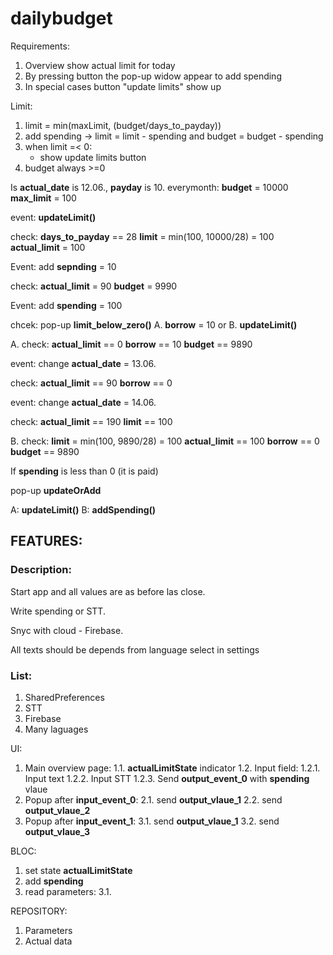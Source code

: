 # dailybudget

Requirements:

1. Overview show actual limit for today
2. By pressing button the pop-up widow appear to add spending
3. In special cases button "update limits" show up

Limit:
1. limit = min(maxLimit, (budget/days_to_payday))
2. add spending -> limit = limit - spending and budget = budget - spending
3. when limit =< 0:
    - show update limits button
4. budget always >=0





Is __actual_date__ is 12.06., __payday__ is 10. everymonth:
__budget__ = 10000
__max_limit__ = 100

event:
__updateLimit()__

check:
__days_to_payday__ == 28
__limit__ = min(100, 10000/28) = 100
__actual_limit__ = 100

Event:
add __sepnding__ = 10

check:
__actual_limit__ = 90
__budget__ = 9990

Event:
add __spending__ = 100

chcek:
pop-up __limit_below_zero()__
    A. __borrow__ = 10
    or
    B. __updateLimit()__


A.
check:
__actual_limit__ == 0
__borrow__ == 10
__budget__ == 9890

event:
change __actual_date__ = 13.06.

check:
__actual_limit__ == 90
__borrow__ == 0

event:
change __actual_date__ = 14.06.

check:
__actual_limit__ == 190
__limit__ == 100

B.
check:
__limit__ = min(100, 9890/28) = 100
__actual_limit__ == 100
__borrow__ == 0
__budget__ == 9890


If __spending__ is less than 0 (it is paid)

pop-up __updateOrAdd__

A: __updateLimit()__
B: __addSpending()__




## FEATURES:

### Description:

Start app and all values are as before las close.

Write spending or STT.

Snyc with cloud - Firebase.

All texts should be depends from language select in settings

### List:
1. SharedPreferences
2. STT
3. Firebase
4. Many laguages




UI:
1. Main overview page:
    1.1. __actualLimitState__ indicator
    1.2. Input field:
        1.2.1. Input text
        1.2.2. Input STT
        1.2.3. Send __output_event_0__ with __spending__ vlaue
2. Popup after __input_event_0__:
    2.1. send __output_vlaue_1__
    2.2. send __output_vlaue_2__
3. Popup after __input_event_1__:
    3.1. send __output_vlaue_1__
    3.2. send __output_vlaue_3__


BLOC:
1. set state __actualLimitState__
2. add __spending__
3. read parameters:
    3.1.

REPOSITORY:
1. Parameters
2. Actual data